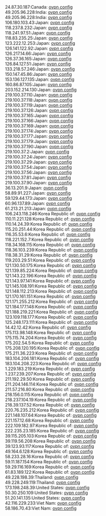 24.87.30.187:Canada: [ovpn config](vpn/24_87_30_187.ovpn)  
49.205.96.228:India: [ovpn config](vpn/49_205_96_228.ovpn)  
49.205.96.228:India: [ovpn config](vpn/49_205_96_228.ovpn)  
106.180.103.43:Japan: [ovpn config](vpn/106_180_103_43.ovpn)  
118.237.8.232:Japan: [ovpn config](vpn/118_237_8_232.ovpn)  
118.241.97.51:Japan: [ovpn config](vpn/118_241_97_51.ovpn)  
118.83.235.25:Japan: [ovpn config](vpn/118_83_235_25.ovpn)  
123.222.12.253:Japan: [ovpn config](vpn/123_222_12_253.ovpn)  
126.141.122.92:Japan: [ovpn config](vpn/126_141_122_92.ovpn)  
126.217.14.66:Japan: [ovpn config](vpn/126_217_14_66.ovpn)  
126.37.36.165:Japan: [ovpn config](vpn/126_37_36_165.ovpn)  
126.84.127.51:Japan: [ovpn config](vpn/126_84_127_51.ovpn)  
133.218.57.246:Japan: [ovpn config](vpn/133_218_57_246.ovpn)  
150.147.45.86:Japan: [ovpn config](vpn/150_147_45_86.ovpn)  
153.136.127.135:Japan: [ovpn config](vpn/153_136_127_135.ovpn)  
160.86.87.105:Japan: [ovpn config](vpn/160_86_87_105.ovpn)  
203.152.214.130:Japan: [ovpn config](vpn/203_152_214_130.ovpn)  
219.100.37.110:Japan: [ovpn config](vpn/219_100_37_110.ovpn)  
219.100.37.118:Japan: [ovpn config](vpn/219_100_37_118.ovpn)  
219.100.37.119:Japan: [ovpn config](vpn/219_100_37_119.ovpn)  
219.100.37.126:Japan: [ovpn config](vpn/219_100_37_126.ovpn)  
219.100.37.165:Japan: [ovpn config](vpn/219_100_37_165.ovpn)  
219.100.37.166:Japan: [ovpn config](vpn/219_100_37_166.ovpn)  
219.100.37.169:Japan: [ovpn config](vpn/219_100_37_169.ovpn)  
219.100.37.174:Japan: [ovpn config](vpn/219_100_37_174.ovpn)  
219.100.37.177:Japan: [ovpn config](vpn/219_100_37_177.ovpn)  
219.100.37.179:Japan: [ovpn config](vpn/219_100_37_179.ovpn)  
219.100.37.190:Japan: [ovpn config](vpn/219_100_37_190.ovpn)  
219.100.37.2:Japan: [ovpn config](vpn/219_100_37_2.ovpn)  
219.100.37.24:Japan: [ovpn config](vpn/219_100_37_24.ovpn)  
219.100.37.29:Japan: [ovpn config](vpn/219_100_37_29.ovpn)  
219.100.37.54:Japan: [ovpn config](vpn/219_100_37_54.ovpn)  
219.100.37.56:Japan: [ovpn config](vpn/219_100_37_56.ovpn)  
219.100.37.81:Japan: [ovpn config](vpn/219_100_37_81.ovpn)  
219.100.37.90:Japan: [ovpn config](vpn/219_100_37_90.ovpn)  
36.13.201.9:Japan: [ovpn config](vpn/36_13_201_9.ovpn)  
58.89.91.227:Japan: [ovpn config](vpn/58_89_91_227.ovpn)  
59.129.44.173:Japan: [ovpn config](vpn/59_129_44_173.ovpn)  
60.96.137.89:Japan: [ovpn config](vpn/60_96_137_89.ovpn)  
61.213.21.213:Japan: [ovpn config](vpn/61_213_21_213.ovpn)  
106.243.118.246:Korea Republic of: [ovpn config](vpn/106_243_118_246.ovpn)  
110.11.221.128:Korea Republic of: [ovpn config](vpn/110_11_221_128.ovpn)  
110.14.24.39:Korea Republic of: [ovpn config](vpn/110_14_24_39.ovpn)  
115.20.251.44:Korea Republic of: [ovpn config](vpn/115_20_251_44.ovpn)  
116.35.53.6:Korea Republic of: [ovpn config](vpn/116_35_53_6.ovpn)  
118.221.152.7:Korea Republic of: [ovpn config](vpn/118_221_152_7.ovpn)  
118.34.168.115:Korea Republic of: [ovpn config](vpn/118_34_168_115.ovpn)  
118.36.103.239:Korea Republic of: [ovpn config](vpn/118_36_103_239.ovpn)  
118.38.31.29:Korea Republic of: [ovpn config](vpn/118_38_31_29.ovpn)  
119.203.29.51:Korea Republic of: [ovpn config](vpn/119_203_29_51.ovpn)  
121.130.50.175:Korea Republic of: [ovpn config](vpn/121_130_50_175.ovpn)  
121.139.85.224:Korea Republic of: [ovpn config](vpn/121_139_85_224.ovpn)  
121.143.22.196:Korea Republic of: [ovpn config](vpn/121_143_22_196.ovpn)  
121.143.97.141:Korea Republic of: [ovpn config](vpn/121_143_97_141.ovpn)  
121.145.108.191:Korea Republic of: [ovpn config](vpn/121_145_108_191.ovpn)  
121.148.112.213:Korea Republic of: [ovpn config](vpn/121_148_112_213.ovpn)  
121.170.161.151:Korea Republic of: [ovpn config](vpn/121_170_161_151.ovpn)  
121.171.255.212:Korea Republic of: [ovpn config](vpn/121_171_255_212.ovpn)  
121.184.177.148:Korea Republic of: [ovpn config](vpn/121_184_177_148.ovpn)  
121.188.219.221:Korea Republic of: [ovpn config](vpn/121_188_219_221.ovpn)  
123.109.118.177:Korea Republic of: [ovpn config](vpn/123_109_118_177.ovpn)  
125.248.173.111:Korea Republic of: [ovpn config](vpn/125_248_173_111.ovpn)  
14.42.12.42:Korea Republic of: [ovpn config](vpn/14_42_12_42.ovpn)  
175.113.98.148:Korea Republic of: [ovpn config](vpn/175_113_98_148.ovpn)  
175.115.74.204:Korea Republic of: [ovpn config](vpn/175_115_74_204.ovpn)  
175.202.54.5:Korea Republic of: [ovpn config](vpn/175_202_54_5.ovpn)  
175.208.120.195:Korea Republic of: [ovpn config](vpn/175_208_120_195.ovpn)  
175.211.36.223:Korea Republic of: [ovpn config](vpn/175_211_36_223.ovpn)  
183.104.206.181:Korea Republic of: [ovpn config](vpn/183_104_206_181.ovpn)  
183.104.208.223:Korea Republic of: [ovpn config](vpn/183_104_208_223.ovpn)  
1.229.183.219:Korea Republic of: [ovpn config](vpn/1_229_183_219.ovpn)  
1.237.239.207:Korea Republic of: [ovpn config](vpn/1_237_239_207.ovpn)  
211.192.29.50:Korea Republic of: [ovpn config](vpn/211_192_29_50.ovpn)  
211.204.146.114:Korea Republic of: [ovpn config](vpn/211_204_146_114.ovpn)  
211.57.216.80:Korea Republic of: [ovpn config](vpn/211_57_216_80.ovpn)  
218.156.0.115:Korea Republic of: [ovpn config](vpn/218_156_0_115.ovpn)  
218.237.104.19:Korea Republic of: [ovpn config](vpn/218_237_104_19.ovpn)  
218.39.137.52:Korea Republic of: [ovpn config](vpn/218_39_137_52.ovpn)  
220.76.235.212:Korea Republic of: [ovpn config](vpn/220_76_235_212.ovpn)  
221.148.107.64:Korea Republic of: [ovpn config](vpn/221_148_107_64.ovpn)  
221.157.12.68:Korea Republic of: [ovpn config](vpn/221_157_12_68.ovpn)  
222.109.182.97:Korea Republic of: [ovpn config](vpn/222_109_182_97.ovpn)  
222.235.23.185:Korea Republic of: [ovpn config](vpn/222_235_23_185.ovpn)  
39.115.205.103:Korea Republic of: [ovpn config](vpn/39_115_205_103.ovpn)  
39.119.56.208:Korea Republic of: [ovpn config](vpn/39_119_56_208.ovpn)  
39.123.93.117:Korea Republic of: [ovpn config](vpn/39_123_93_117.ovpn)  
49.164.6.128:Korea Republic of: [ovpn config](vpn/49_164_6_128.ovpn)  
58.233.28.16:Korea Republic of: [ovpn config](vpn/58_233_28_16.ovpn)  
59.11.187.154:Korea Republic of: [ovpn config](vpn/59_11_187_154.ovpn)  
59.29.116.169:Korea Republic of: [ovpn config](vpn/59_29_116_169.ovpn)  
61.83.189.122:Korea Republic of: [ovpn config](vpn/61_83_189_122.ovpn)  
49.228.198.39:Thailand: [ovpn config](vpn/49_228_198_39.ovpn)  
49.228.249.119:Thailand: [ovpn config](vpn/49_228_249_119.ovpn)  
173.198.248.39:United States: [ovpn config](vpn/173_198_248_39.ovpn)  
50.30.250.109:United States: [ovpn config](vpn/50_30_250_109.ovpn)  
51.20.141.135:United States: [ovpn config](vpn/51_20_141_135.ovpn)  
42.116.229.233:Viet Nam: [ovpn config](vpn/42_116_229_233.ovpn)  
58.186.70.43:Viet Nam: [ovpn config](vpn/58_186_70_43.ovpn)  
